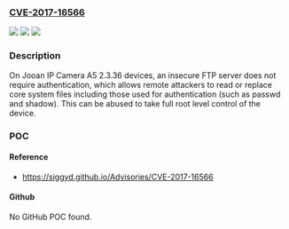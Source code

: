 ### [CVE-2017-16566](https://cve.mitre.org/cgi-bin/cvename.cgi?name=CVE-2017-16566)
![](https://img.shields.io/static/v1?label=Product&message=n%2Fa&color=blue)
![](https://img.shields.io/static/v1?label=Version&message=n%2Fa&color=blue)
![](https://img.shields.io/static/v1?label=Vulnerability&message=n%2Fa&color=brighgreen)

### Description

On Jooan IP Camera A5 2.3.36 devices, an insecure FTP server does not require authentication, which allows remote attackers to read or replace core system files including those used for authentication (such as passwd and shadow). This can be abused to take full root level control of the device.

### POC

#### Reference
- https://siggyd.github.io/Advisories/CVE-2017-16566

#### Github
No GitHub POC found.

